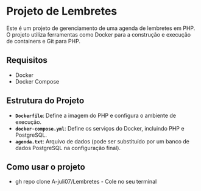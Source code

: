 # Projeto de Lembretes

Este é um projeto de gerenciamento de uma agenda de lembretes em PHP. O projeto utiliza ferramentas como Docker para a construção e execução de containers e Git para PHP.

## Requisitos

- Docker
- Docker Compose

## Estrutura do Projeto

- **`Dockerfile`**: Define a imagem do PHP e configura o ambiente de execução.
- **`docker-compose.yml`**: Define os serviços do Docker, incluindo PHP e PostgreSQL.
- **`agenda.txt`**: Arquivo de dados (pode ser substituído por um banco de dados PostgreSQL na configuração final).

## Como usar o projeto 

- gh repo clone A-juli07/Lembretes - Cole no seu terminal
